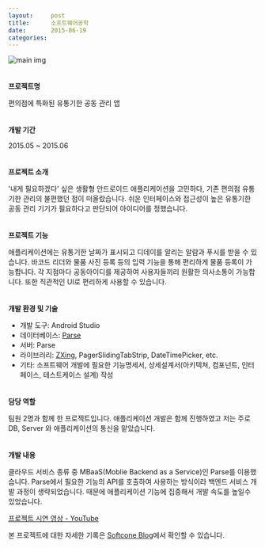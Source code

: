 ```yaml
---
layout:     post
title:      소프트웨어공학
date:       2015-06-19
categories:
---
```


![main img](../../../img/project/hsu-software.png)  
　 

**프로젝트명**

편의점에 특화된 유통기한 공동 관리 앱  
　  

**개발 기간**

2015.05 ~ 2015.06  
　  

**프로젝트 소개**

'내게 필요하겠다' 싶은 생활형 안드로이드 애플리케이션을 고민하다, 기존 편의점 유통기한 관리의 불편했던 점이 떠올랐습니다. 쉬운 인터페이스와 접근성이 높은 유통기한 공동 관리 기기가 필요하다고 판단되어 아이디어를 정했습니다.  
　  

**프로젝트 기능**

애플리케이션에는 유통기한 날짜가 표시되고 디데이를 알리는 알람과 푸시를 받을 수 있습니다. 바코드 리더와 물품 사진 등록 등의 입력 기능을 통해 편리하게 물품 등록이 가능합니다. 각 지점마다 공동아이디를 제공하여 사용자들끼리 원활한 의사소통이 가능합니다. 또한 직관적인 UI로 편리하게 사용할 수 있습니다.  
　  

**개발 환경 및 기술**

* 개발 도구: Android Studio
* 데이터베이스: [Parse](https://parse.com)
* 서버: Parse
* 라이브러리: [ZXing](https://github.com/zxing/zxing), PagerSlidingTabStrip, DateTimePicker, etc.
* 기타: 소프트웨어 개발에 필요한 기능명세서, 상세설계서(아키텍쳐, 컴포넌트, 인터페이스, 테스트케이스 설계) 작성  
　  

**담당 역할**

팀원 2명과 함께 한 프로젝트입니다. 애플리케이션 개발은 함께 진행하였고 저는 주로 DB, Server 와 애플리케이션의 통신을 맡았습니다.  
　  

**개발 내용**

클라우드 서비스 종류 중 MBaaS(Moblie Backend as a Service)인 Parse를 이용했습니다. Parse에서 필요한 기능의 API를 호출하여 사용하는 방식이라 백엔드 서비스 개발 과정이 생략되었습니다. 때문에 애플리케이션 기능에 집중해서 개발 속도를 높일수 있었습니다.  

[프로젝트 시연 영상 - YouTube](https://youtu.be/8JymcSwlWOo)  

본 프로젝트에 대한 자세한 기록은 [Softcone Blog](http://dudmy.github.io/Softcone)에서 확인할 수 있습니다.
